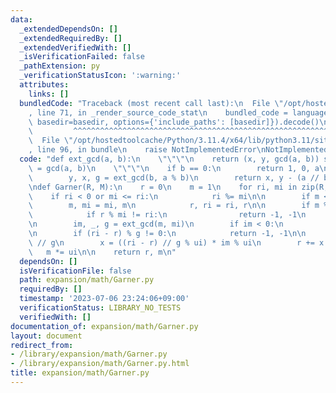 ```yaml
---
data:
  _extendedDependsOn: []
  _extendedRequiredBy: []
  _extendedVerifiedWith: []
  _isVerificationFailed: false
  _pathExtension: py
  _verificationStatusIcon: ':warning:'
  attributes:
    links: []
  bundledCode: "Traceback (most recent call last):\n  File \"/opt/hostedtoolcache/Python/3.11.4/x64/lib/python3.11/site-packages/onlinejudge_verify/documentation/build.py\"\
    , line 71, in _render_source_code_stat\n    bundled_code = language.bundle(stat.path,\
    \ basedir=basedir, options={'include_paths': [basedir]}).decode()\n          \
    \         ^^^^^^^^^^^^^^^^^^^^^^^^^^^^^^^^^^^^^^^^^^^^^^^^^^^^^^^^^^^^^^^^^^^^^^^^^^^^^^^^^\n\
    \  File \"/opt/hostedtoolcache/Python/3.11.4/x64/lib/python3.11/site-packages/onlinejudge_verify/languages/python.py\"\
    , line 96, in bundle\n    raise NotImplementedError\nNotImplementedError\n"
  code: "def ext_gcd(a, b):\n    \"\"\"\n    return (x, y, gcd(a, b)) s.t. ax + by\
    \ = gcd(a, b)\n    \"\"\"\n    if b == 0:\n        return 1, 0, a\n    else:\n\
    \        y, x, g = ext_gcd(b, a % b)\n        return x, y - (a // b) * x, g\n\n\
    \ndef Garner(R, M):\n    r = 0\n    m = 1\n    for ri, mi in zip(R, M):\n    \
    \    if ri < 0 or mi <= ri:\n            ri %= mi\n\n        if m < mi:\n    \
    \        m, mi = mi, m\n            r, ri = ri, r\n\n        if m % mi == 0:\n\
    \            if r % mi != ri:\n                return -1, -1\n            continue\n\
    \n        im, _, g = ext_gcd(m, mi)\n        if im < 0:\n            im += mi\n\
    \n        if (ri - r) % g != 0:\n            return -1, -1\n\n        ui = mi\
    \ // g\n        x = ((ri - r) // g % ui) * im % ui\n        r += x * m\n     \
    \   m *= ui\n\n    return r, m\n"
  dependsOn: []
  isVerificationFile: false
  path: expansion/math/Garner.py
  requiredBy: []
  timestamp: '2023-07-06 23:24:06+09:00'
  verificationStatus: LIBRARY_NO_TESTS
  verifiedWith: []
documentation_of: expansion/math/Garner.py
layout: document
redirect_from:
- /library/expansion/math/Garner.py
- /library/expansion/math/Garner.py.html
title: expansion/math/Garner.py
---
```

